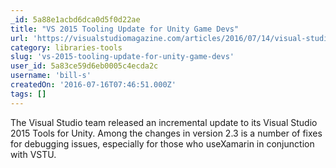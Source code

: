 ```yaml
---
_id: 5a88e1acbd6dca0d5f0d22ae
title: "VS 2015 Tooling Update for Unity Game Devs"
url: 'https://visualstudiomagazine.com/articles/2016/07/14/visual-studio-2015-tools-for-unity-2-3.aspx'
category: libraries-tools
slug: 'vs-2015-tooling-update-for-unity-game-devs'
user_id: 5a83ce59d6eb0005c4ecda2c
username: 'bill-s'
createdOn: '2016-07-16T07:46:51.000Z'
tags: []
---
```


The Visual Studio team released an incremental update to its Visual Studio 2015 Tools for Unity. Among the changes in version 2.3 is a number of fixes for debugging issues, especially for those who use<span id="RadESpellError_0" class="RadEWrongWord">Xamarin</span> in conjunction with <span id="RadESpellError_1" class="RadEWrongWord">VSTU</span>.
